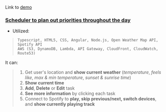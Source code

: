 Link to [demo](https://maxyong.com/)

### <ins> Scheduler to plan out priorities throughout the day
- Utilized: <br/> 
> ```Typescript, HTML5, CSS, Angular, Node.js, Open Weather Map API, Spotify API``` <br/>
> ```AWS (S3, DynamoDB, Lambda, API Gateway, CloudFront, CloudWatch, Route53)```

It can:
> 1. Get user's location and **show current weather** (_temperature_, _feels like_, _max & min temperature_, _sunset & sunrise time_)
> 2. **Show current time**
> 3. **Add**, **Delete** or **Edit** task 
> 4. **See more information** by clicking each task
> 5. Connect to Spotify to **play, skip previous/next, switch devices**, and **show currently playing track**
